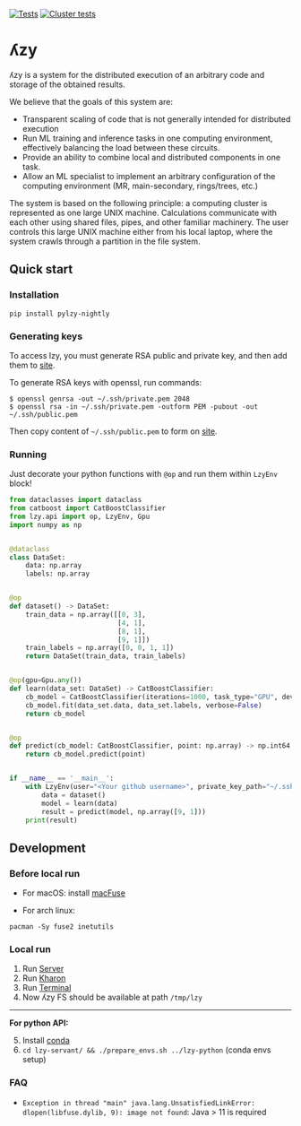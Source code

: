 [![Tests](https://github.com/lambda-zy/lzy/actions/workflows/pull-tests.yaml/badge.svg)](https://github.com/lambda-zy/lzy/actions/workflows/pull-request-workflow.yaml)
[![Cluster tests](https://github.com/lambda-zy/lzy/actions/workflows/acceptance-tests-cron.yaml/badge.svg)](https://github.com/lambda-zy/lzy/actions/workflows/acceptance-tests-cron.yaml)

# ʎzy

ʎzy is a system for the distributed execution of an arbitrary code and storage of the obtained results.

We believe that the goals of this system are:
- Transparent scaling of code that is not generally intended for distributed execution
- Run ML training and inference tasks in one computing environment, effectively balancing the load between these circuits.
- Provide an ability to combine local and distributed components in one task.
- Allow an ML specialist to implement an arbitrary configuration of the computing environment (MR, main-secondary, rings/trees, etc.)

The system is based on the following principle: a computing cluster is represented as one large UNIX machine. Calculations communicate with each other using shared files, pipes, and other familiar machinery. The user controls this large UNIX machine either from his local laptop, where the system crawls through a partition in the file system.

## Quick start

### Installation

`pip install pylzy-nightly`

### Generating keys
To access lzy, you must generate RSA public and private key, and then add them to [site](http://lzy.northeurope.cloudapp.azure.com/add_token).

To generate RSA keys with openssl, run commands:
```shell
$ openssl genrsa -out ~/.ssh/private.pem 2048
$ openssl rsa -in ~/.ssh/private.pem -outform PEM -pubout -out ~/.ssh/public.pem
```

Then copy content of `~/.ssh/public.pem` to form on [site](http://lzy.northeurope.cloudapp.azure.com/add_token).

### Running

Just decorate your python functions with `@op` and run them within `LzyEnv` block!

```python
from dataclasses import dataclass
from catboost import CatBoostClassifier
from lzy.api import op, LzyEnv, Gpu
import numpy as np


@dataclass
class DataSet:
    data: np.array
    labels: np.array


@op
def dataset() -> DataSet:
    train_data = np.array([[0, 3],
                           [4, 1],
                           [8, 1],
                           [9, 1]])
    train_labels = np.array([0, 0, 1, 1])
    return DataSet(train_data, train_labels)


@op(gpu=Gpu.any())
def learn(data_set: DataSet) -> CatBoostClassifier:
    cb_model = CatBoostClassifier(iterations=1000, task_type="GPU", devices='0:1')
    cb_model.fit(data_set.data, data_set.labels, verbose=False)
    return cb_model


@op
def predict(cb_model: CatBoostClassifier, point: np.array) -> np.int64:
    return cb_model.predict(point)


if __name__ == '__main__':
    with LzyEnv(user="<Your github username>", private_key_path="~/.ssh/private.pem"):
        data = dataset()
        model = learn(data)
        result = predict(model, np.array([9, 1]))
    print(result)

```

## Development

### Before local run

* For macOS: install [macFuse](https://osxfuse.github.io)

* For arch linux:
```
pacman -Sy fuse2 inetutils
```

### Local run

1. Run [Server](lzy-server/readme.md)
2. Run [Kharon](lzy-kharon/readme.md)
3. Run [Terminal](lzy-servant/readme.md)
4. Now ʎzy FS should be available at path `/tmp/lzy`
---
**For python API:**

5. Install [conda](https://docs.conda.io/projects/conda/en/latest/user-guide/install/index.html)
6. `cd lzy-servant/ && ./prepare_envs.sh ../lzy-python` (conda envs setup)

### FAQ

* ```Exception in thread "main" java.lang.UnsatisfiedLinkError: dlopen(libfuse.dylib, 9): image not found```: Java > 11 is required
